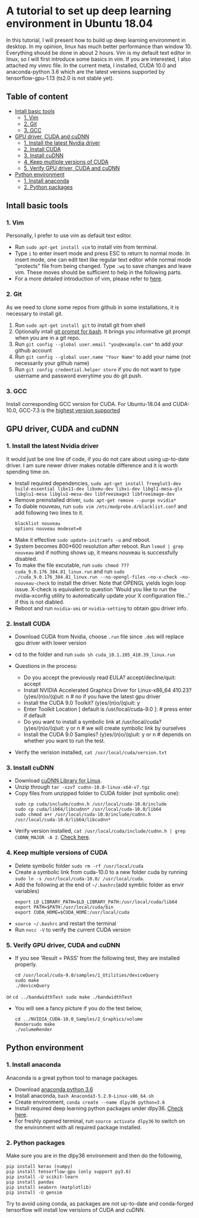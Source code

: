 # A tutorial to set up deep learning environment in Ubuntu 18.04

In this tutorial, I will present how to build up deep learning environment in desktop. In my opinion, linux has much better performance than window 10. Everything should be done in about 2 hours. Vim is my default text editor in linux, so I will first introduce some basics in vim. If you are interested, I also attached my vimrc file. In the current meta, I installed, CUDA 10.0 and anaconda-python 3.6 which are the latest versions supported by tensorflow-gpu-1.13 (ts2.0 is not stable yet). 

## Table of content
<!-- vim-markdown-toc GFM -->

* [Intall basic tools](#intall-basic-tools)
    * [1. Vim](#1-vim)
    * [2. Git](#2-git)
    * [3. GCC](#3-gcc)
* [GPU driver, CUDA and cuDNN](#gpu-driver-cuda-and-cudnn)
    * [1. Install the latest Nvidia driver](#1-install-the-latest-nvidia-driver)
    * [2. Install CUDA](#2-install-cuda)
    * [3. Install cuDNN](#3-install-cudnn)
    * [4. Keep multiple versions of CUDA](#4-keep-multiple-versions-of-cuda)
    * [5. Verify GPU driver, CUDA and cuDNN](#5-verify-gpu-driver-cuda-and-cudnn)
* [Python environment](#python-environment)
    * [1. Install anaconda](#1-install-anaconda)
    * [2. Python packages](#2-python-packages)

<!-- vim-markdown-toc -->
## Intall basic tools

### 1. Vim
Personally, I prefer to use vim as default text editor.
* Run ```sudo apt-get install vim``` to install vim from terminal.
* Type ```i``` to enter insert mode and press ESC to return to normal mode. In insert mode, one can edit text like regular text editor while normal mode "protects" file from being changed. Type ```:wq``` to save changes and leave vim. These moves should be sufficient to help in the following parts.
* For a more detailed introduction of vim, please refer to [here](https://github.com/slme1109/myConfigFiles).

### 2. Git
As we need to clone some repos from github in some installations, it is necessary to install git.
1. Run ```sudo apt-get install git``` to install git from shell
2. Optionally intall [git prompt for bash](https://github.com/magicmonty/bash-git-prompt). It brings you informative git prompt when you are in a git repo.
3. Run ```git config --global user.email "you@example.com"``` to add your github account
4. Run ```git config --global user.name "Your Name"``` to add your name (not necessarily your github name)
5. Run ```git config credential.helper store``` if you do not want to type username and password everytime you do git push.

### 3. GCC
Install corresponding GCC version for CUDA. For Ubuntu-18.04 and CUDA-10.0, GCC-7.3 is the [highest version supported](https://docs.nvidia.com/cuda/cuda-installation-guide-linux/index.html)

## GPU driver, CUDA and cuDNN
### 1. Install the latest Nvidia driver
It would just be one line of code, if you do not care about using up-to-date driver. I am sure newer driver makes notable difference and it is worth spending time on.
* Install required dependencies, ```sudo apt-get install freeglut3-dev build-essential libx11-dev libxmu-dev libxi-dev libgl1-mesa-glx libglu1-mesa libglu1-mesa-dev libfreeimage3 libfreeimage-dev```
* Remove preinstalled driver, ```sudo apt-get remove --purge nvidia*```
* To diable nouveau, run ```sudo vim /etc/modprobe.d/blacklist.conf``` and add following two lines to it.
    ```
    blacklist nouveau
    options nouveau modeset=0
    ```
* Make it effective ```sudo update-initramfs -u``` and reboot.
* System becomes 800*600 resolution after reboot. Run ```lsmod | grep nouveau``` and if nothing shows up, it means nouveau is successfully disabled.
* To make the file excutable, run ```sudo chmod 777 cuda_9.0.176_384.81_linux.run``` and run ```sudo ./cuda_9.0.176_384.81_linux.run --no-opengl-files –no-x-check –no-nouveau-check``` to install the driver.	Note that OPENGL yields login loop issue. X-check is equivalent to question 'Would you like to run the nvidia-xconfig utility to automatically update your X configuration file…' if this is not diabled.
* Reboot and run ```nvidia-smi``` or ```nvidia-setting``` to obtain gpu driver info.



### 2. Install CUDA
* Download CUDA from Nvidia, choose ```.run``` file since ```.deb``` will replace gpu driver with lower version
* cd to the folder and run ```sudo sh cuda_10.1.105_418.39_linux.run```
* Questions in the process:

    * Do you accept the previously read EULA?
    accept/decline/quit: accept
    * Install NVIDIA Accelerated Graphics Driver for Linux-x86_64 410.23?
    (y)es/(n)o/(q)uit: n # no if you have the latest gpu driver
    * Install the CUDA 9.0 Toolkit?
    (y)es/(n)o/(q)uit: y
    * Enter Toolkit Location
    [ default is /usr/local/cuda-9.0 ]: # press enter if default
    * Do you want to install a symbolic link at /usr/local/cuda?
    (y)es/(n)o/(q)uit: y or n # we will create symbolic link by ourselves
    * Install the CUDA 9.0 Samples?	(y)es/(n)o/(q)uit: y or n # depends on whether you want to run the test.
* Verify the verision installed, ```cat /usr/local/cuda/version.txt```



### 3. Install cuDNN
* Download [cuDNN Library for Linux](https://developer.nvidia.com/rdp/cudnn-download).
* Unzip through ```tar -xzvf cudnn-10.0-linux-x64-v7.tgz```
* Copy files from unzipped folder to CUDA folder (not symbolic one):
    ```
    sudo cp cuda/include/cudnn.h /usr/local/cuda-10.0/include
    sudo cp cuda/lib64/libcudnn* /usr/local/cuda-10.0/lib64
    sudo chmod a+r /usr/local/cuda-10.0/include/cudnn.h /usr/local/cuda-10.0/lib64/libcudnn*
    ```
* Verify version installed, ```cat /usr/local/cuda/include/cudnn.h | grep CUDNN_MAJOR -A 2```. [Check here](https://docs.nvidia.com/deeplearning/sdk/cudnn-install/index.html).



### 4. Keep multiple versions of CUDA
* Delete symbolic folder ```sudo rm -rf /usr/local/cuda```
* Create a symbolic link from cuda-10.0 to a new folder cuda by running ```sudo ln -s /usr/local/cuda-10.0/ /usr/local/cuda```. 
* Add the following at the end of ```~/.bashrc```(add symblic folder as envir variables)
    ```
    export LD_LIBRARY_PATH=$LD_LIBRARY_PATH:/usr/local/cuda/lib64
    export PATH=$PATH:/usr/local/cuda/bin
    export CUDA_HOME=$CUDA_HOME:/usr/local/cuda
    ```
* ```source ~/.bashrc``` and restart the terminal
* Run ```nvcc -V``` to verify the current CUDA version



### 5. Verify GPU driver, CUDA and cuDNN
* If you see 'Result = PASS' from the following test, they are installed properly.
    ```
    cd /usr/local/cuda-9.0/samples/1_Utilities/deviceQuery
    sudo make
    ./deviceQuery
    ```
or
    ```
    cd ../bandwidthTest
    sudo make
    ./bandwidthTest
    ```
* You will see a fancy picture if you do the test below,
    ```
    cd ../NVIDIA_CUDA-10.0_Samples/2_Graphics/volume
    Rendersudo make
    ./volumeRender
    ```

## Python environment

### 1. Install anaconda
Anaconda is a great python tool to manage packages.
* Download [anaconda python 3.6](https://repo.continuum.io/archive/)
* Install anaconda, ```bash Anaconda3-5.2.0-Linux-x86_64.sh```
* Create environment, ```conda create --name dlpy36 python=3.6```
* Install required deep learning python packages under dlpy36. [Check here](https://www.digitalocean.com/community/tutorials/how-to-install-anaconda-on-ubuntu-18-04-quickstart).
* For freshly opened terminal, run ```source activate dlpy36``` to switch on the environment with all required package installed.

### 2. Python packages
Make sure you are in the dlpy36 environment and then do the following,
```
pip install keras (numpy)
pip install tensorflow-gpu (only support py3.6)
pip install -U scikit-learn
pip install pandas
pip install seaborn (matplotlib)
pip install -U gensim
```
Try to avoid using conda, as packages are not up-to-date and conda-forged tensorflow will install low verisions of CUDA and cuDNN.
